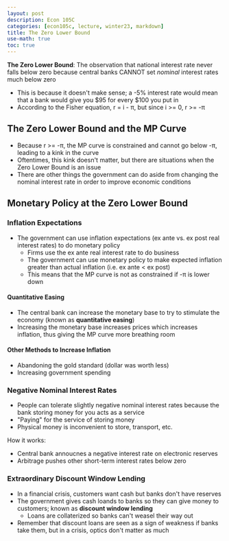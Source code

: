 ```yaml
---
layout: post
description: Econ 105C
categories: [econ105c, lecture, winter23, markdown]
title: The Zero Lower Bound
use-math: true
toc: true
---
```


**The Zero Lower Bound**: The observation that national interest rate never falls below zero because central banks CANNOT set *nominal* interest rates much below zero
- This is because it doesn't make sense; a -5% interest rate would mean that a bank would give you $95 for every $100 you put in
- According to the Fisher equation, r = i - π, but since i >= 0, r >= -π

## The Zero Lower Bound and the MP Curve

- Because r >= -π, the MP curve is constrained and cannot go below -π, leading to a kink in the curve
- Oftentimes, this kink doesn't matter, but there are situations when the Zero Lower Bound is an issue
- There are other things the government can do aside from changing the nominal interest rate in order to improve economic conditions

## Monetary Policy at the Zero Lower Bound

### Inflation Expectations

- The government can use inflation expectations (ex ante vs. ex post real interest rates) to do monetary policy
    - Firms use the ex ante real interest rate to do business
    - The government can use monetary policy to make expected inflation greater than actual inflation (i.e. ex ante < ex post)
    - This means that the MP curve is not as constrained if -π is lower down

#### Quantitative Easing

- The central bank can increase the monetary base to try to stimulate the economy (known as **quantitative easing**)
- Increasing the monetary base increases prices which increases inflation, thus giving the MP curve more breathing room

#### Other Methods to Increase Inflation

- Abandoning the gold standard (dollar was worth less)
- Increasing government spending

### Negative Nominal Interest Rates

- People can tolerate slightly negative nominal interest rates because the bank storing money for you acts as a service
- "Paying" for the service of storing money
- Physical money is inconvenient to store, transport, etc.

How it works:

- Central bank annoucnes a negative interest rate on electronic reserves
- Arbitrage pushes other short-term interest rates below zero

### Extraordinary Discount Window Lending

- In a financial crisis, customers want cash but banks don't have reserves
- The government gives cash loands to banks so they can give money to customers; known as **discount window lending**
    - Loans are collaterized so banks can't weasel their way out
- Remember that discount loans are seen as a sign of weakness if banks take them, but in a crisis, optics don't matter as much